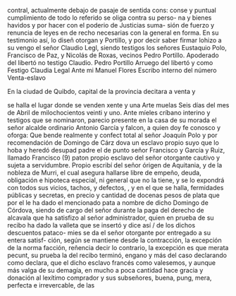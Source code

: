 contral, actualmente debajo de pasaje de sentida cons: conse
y puntual cumplimiento de todo lo referido se oliga contra su perso- na y bienes havidos y por hacer con el poderio de Justicias suma- sión de fuerzo y renuncia de leyes en de recho necesarias con la general en forma. En su testimonio así, lo diseñ otorgan y
Portillo, y por decir saber firmar lohizo a su vengo el señor Claudio Legl, siendo testigos los señores Eustaquio Polo, Francisco de Paz, y Nicolás de Roxas, vecinos Pedro Portillo. Apoderado del libertó no testigo Claudio.
Pedro Portillo
Arruego del libertó y como Festigo Claudia
Legal
Ante mi Manuel Flores
Escribo interno del número
Venta-eslavo

En la ciudad de Quibdo, capital de la provincia decitara a venta y

se halla el lugar donde se venden xente y una Arte muelas
Seis días del mes de Abril de milochocientos veinti y uno. Ante míeles críbano interino y testigos que se nominaron, parecio presente en la casa de su morada el señor alcalde ordinario Antonio García y falcon, a quien doy fe conosco y oforga: Que bende realmente y confect
total al señor Joaquín Polo y por recomendación de Domingo de Cárz dova un esclavo propio suyo que lo hoba y heredó desupad padre el de punto señor Francisco y García y Ruiz, llamado Francisco (9) paton propio esclavo del señor otorgante cautivo y sujeta a servidumbre.
Propio escribí del señor órigen de Aquitania, y de la nobleza de Murri, el cual asegura hallarse libre de empeño, deuda, obligación e hipoteca especial, ni general que no la tiene, y se lo expondrá con todos sus vicios, tachos, y defectos, , y en el que se halla,
fermidades públicas y secretas, en precio y cantidad de docenas pesos de plata que por el le ha dado el mencionado pata a nombre de dicho Domingo de Córdova, siendo de cargo del señor durante la paga del derecho de alcavala que ha satisfizo al señor
administrador, quien en prueba de su recibo ha dado la valleta que se insertó y dice así / de los dichos descuentos pataco- mies se da el señor otorgante por entregado a su entera satisf- ción, según se mantiene desde la contracción, la excepción de la norma
facción, reñencia decir lo contrario, la excepción es que merata pecunt, su prueba la del recibo terminó, engano y más del caso declarando como declara, que el dicho esclavo francés como valesemos, y aunque más valga de su demagía, en mucho a poca
cantidad hace gracia y donación al lexítimo comprador y sus subseñores, buena, pung, mera, perfecta e irrevercable, de las